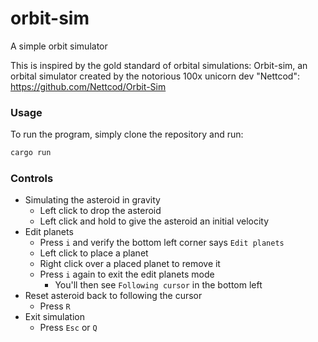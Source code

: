 # orbit-sim

A simple orbit simulator

This is inspired by the gold standard of orbital simulations: Orbit-sim, an orbital simulator created by the notorious 100x unicorn dev "Nettcod": https://github.com/Nettcod/Orbit-Sim

### Usage

To run the program, simply clone the repository and run:

```bash
cargo run
```

### Controls

* Simulating the asteroid in gravity
    * Left click to drop the asteroid
    * Left click and hold to give the asteroid an initial velocity
* Edit planets
    * Press `i` and verify the bottom left corner says `Edit planets`
    * Left click to place a planet
    * Right click over a placed planet to remove it
    * Press `i` again to exit the edit planets mode
        * You'll then see `Following cursor` in the bottom left
* Reset asteroid back to following the cursor
    * Press `R`
* Exit simulation
    * Press `Esc` or `Q`
